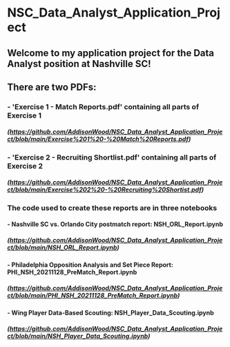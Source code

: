 # NSC_Data_Analyst_Application_Project

## Welcome to my application project for the Data Analyst position at Nashville SC!
## There are two PDFs:
### - 'Exercise 1 - Match Reports.pdf' containing all parts of Exercise 1
##### (https://github.com/AddisonWood/NSC_Data_Analyst_Application_Project/blob/main/Exercise%201%20-%20Match%20Reports.pdf)
### - 'Exercise 2 - Recruiting Shortlist.pdf' containing all parts of Exercise 2
##### (https://github.com/AddisonWood/NSC_Data_Analyst_Application_Project/blob/main/Exercise%202%20-%20Recruiting%20Shortist.pdf)

### The code used to create these reports are in three notebooks
#### - Nashville SC vs. Orlando City postmatch report: NSH_ORL_Report.ipynb
##### (https://github.com/AddisonWood/NSC_Data_Analyst_Application_Project/blob/main/NSH_ORL_Report.ipynb)
#### - Philadelphia Opposition Analysis and Set Piece Report: PHI_NSH_20211128_PreMatch_Report.ipynb
##### (https://github.com/AddisonWood/NSC_Data_Analyst_Application_Project/blob/main/PHI_NSH_20211128_PreMatch_Report.ipynb)
#### - Wing Player Data-Based Scouting: NSH_Player_Data_Scouting.ipynb
##### (https://github.com/AddisonWood/NSC_Data_Analyst_Application_Project/blob/main/NSH_Player_Data_Scouting.ipynb)
